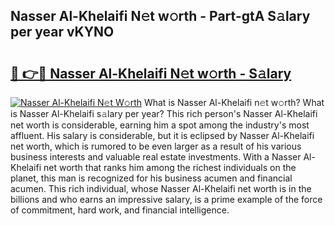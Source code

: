 ## Nasser Al-Khelaifi N𝚎t w𝚘rth - Part-gtA S𝚊lary per year vKYNO

# <h2><a href="http://gc2fq12.nevu.top/?p=Nasser+Al-Khelaifi">🔗 👉🔴 Nasser Al-Khelaifi N𝚎t w𝚘rth - S𝚊lary</a></h2>

[![Nasser Al-Khelaifi N𝚎t W𝚘rth](https://i.imgur.com/Oavwk0R.jpeg)](http://gc2fq12.nevu.top/?p=Nasser+Al-Khelaifi)
What is Nasser Al-Khelaifi n𝚎t w𝚘rth? What is Nasser Al-Khelaifi s𝚊lary per year?
This rich person's Nasser Al-Khelaifi net worth is considerable, earning him a spot among the industry's most affluent. His salary is considerable, but it is eclipsed by Nasser Al-Khelaifi net worth, which is rumored to be even larger as a result of his various business interests and valuable real estate investments. With a Nasser Al-Khelaifi net worth that ranks him among the richest individuals on the planet, this man is recognized for his business acumen and financial acumen. This rich individual, whose Nasser Al-Khelaifi net worth is in the billions and who earns an impressive salary, is a prime example of the force of commitment, hard work, and financial intelligence.
